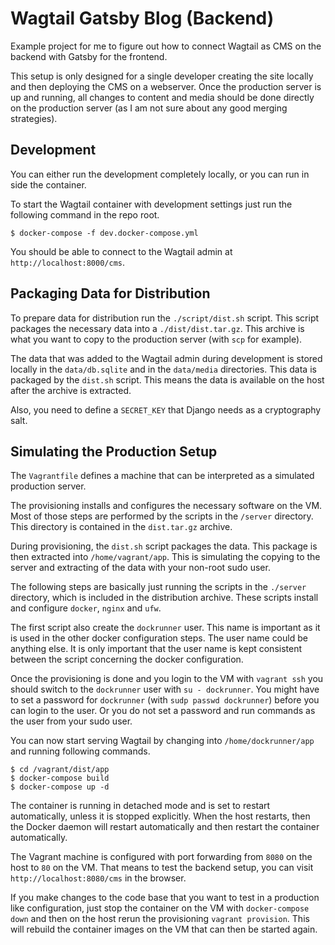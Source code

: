 # Wagtail Gatsby Blog (Backend)

Example project for me to figure out how to connect Wagtail as CMS on the
backend with Gatsby for the frontend.

This setup is only designed for a single developer creating the site locally
and then deploying the CMS on a webserver. Once the production server is up
and running, all changes to content and media should be done directly on the
production server (as I am not sure about any good merging strategies).

## Development

You can either run the development completely locally, or you can run in side
the container.

To start the Wagtail container with development settings just run the following
command in the repo root.

```shell
$ docker-compose -f dev.docker-compose.yml
```

You should be able to connect to the Wagtail admin at
`http://localhost:8000/cms`.

## Packaging Data for Distribution

To prepare data for distribution run the `./script/dist.sh` script.
This script packages the necessary data into a `./dist/dist.tar.gz`.
This archive is what you want to copy to the production server (with `scp` for
example).

The data that was added to the Wagtail admin during development is stored
locally in the `data/db.sqlite` and in the `data/media` directories.
This data is packaged by the `dist.sh` script. This means the data is available
on the host after the archive is extracted.

Also, you need to define a `SECRET_KEY` that Django needs as a cryptography
salt.

## Simulating the Production Setup

The `Vagrantfile` defines a machine that can be interpreted as a simulated
production server.

The provisioning installs and configures the necessary software on the VM. Most
of those steps are performed by the scripts in the `/server` directory. This
directory is contained in the `dist.tar.gz` archive.

During provisioning, the `dist.sh` script packages the data. This package is
then extracted into `/home/vagrant/app`. This is simulating the copying to the
server and extracting of the data with your non-root sudo user.

The following steps are basically just running the scripts in the `./server`
directory, which is included in the distribution archive. These scripts install
and configure `docker`, `nginx` and `ufw`.

The first script also create the `dockrunner` user. This name is important as
it is used in the other docker configuration steps. The user name could be
anything else. It is only important that the user name is kept consistent
between the script concerning the docker configuration.

Once the provisioning is done and you login to the VM with `vagrant ssh` you
should switch to the `dockrunner` user with `su - dockrunner`. You might have to
set a password for `dockrunner` (with `sudp passwd dockrunner`) before you can
login to the user. Or you do not set a password and run commands as the user
from your sudo user.

You can now start serving Wagtail by changing into `/home/dockrunner/app` and
running following commands.

```shell
$ cd /vagrant/dist/app
$ docker-compose build
$ docker-compose up -d
```

The container is running in detached mode and is set to restart automatically,
unless it is stopped explicitly. When the host restarts, then the Docker daemon
will restart automatically and then restart the container automatically.

The Vagrant machine is configured with port forwarding from `8080` on the host
to `80` on the VM. That means to test the backend setup, you can visit
`http://localhost:8080/cms` in the browser.

If you make changes to the code base that you want to test in a production
like configuration, just stop the container on the VM with `docker-compose down`
and then on the host rerun the provisioning `vagrant provision`.
This will rebuild the container images on the VM that can then be started again.
